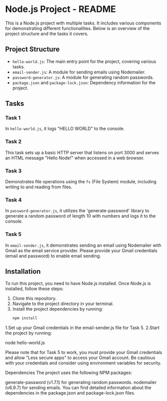 # Node.js Project - README

This is a Node.js project with multiple tasks. It includes various components for demonstrating different functionalities. Below is an overview of the project structure and the tasks it covers.

## Project Structure

- `hello-world.js`: The main entry point for the project, covering various tasks.
- `email-sender.js`: A module for sending emails using Nodemailer.
- `password-generator.js`: A module for generating random passwords.
- `package.json` and `package-lock.json`: Dependency information for the project.

## Tasks

### Task 1

In `hello-world.js`, it logs "HELLO WORLD" to the console.

### Task 2

This task sets up a basic HTTP server that listens on port 3000 and serves an HTML message "Hello Node!" when accessed in a web browser.

### Task 3

Demonstrates file operations using the `fs` (File System) module, including writing to and reading from files.

### Task 4

In `password-generator.js`, it utilizes the 'generate-password' library to generate a random password of length 10 with numbers and logs it to the console.

### Task 5

In `email-sender.js`, it demonstrates sending an email using Nodemailer with Gmail as the email service provider. Please provide your Gmail credentials (email and password) to enable email sending.

## Installation

To run this project, you need to have Node.js installed. Once Node.js is installed, follow these steps:

1. Clone this repository.
2. Navigate to the project directory in your terminal.
3. Install the project dependencies by running:
   ```bash
   npm install


1.Set up your Gmail credentials in the email-sender.js file for Task 5.
2.Start the project by running:

node hello-world.js

Please note that for Task 5 to work, you must provide your Gmail credentials and allow "Less secure apps" to access your Gmail account. Be cautious with your credentials and consider using environment variables for security.

Dependencies
The project uses the following NPM packages:

generate-password (v1.7.1) for generating random passwords.
nodemailer (v6.9.7) for sending emails.
You can find detailed information about the dependencies in the package.json and package-lock.json files.







